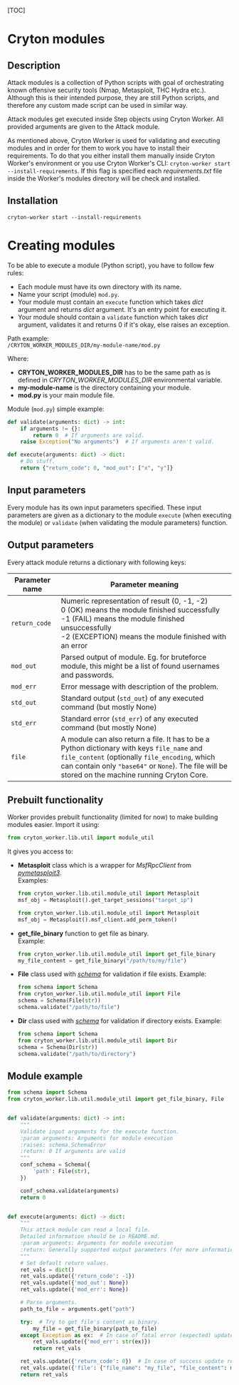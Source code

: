 

[TOC]

# Cryton modules

## Description

Attack modules is a collection of Python scripts with goal of orchestrating known offensive security tools (Nmap, Metasploit, THC Hydra etc.). Although this is their intended purpose, they are still Python scripts, and therefore any custom made script can be used in similar way.

Attack modules get executed inside Step objects using Cryton Worker. All provided arguments are given to the Attack module.

As mentioned above, Cryton Worker is used for validating and executing modules and in order for them to work you have to install their requirements. To do that you either install them manually inside Cryton Worker's environment or you use Cryton Worker's CLI: `cryton-worker start --install-requirements`. If this flag is specified each *requirements.txt* file inside the Worker's modules directory will be check and installed.

## Installation

```
cryton-worker start --install-requirements
```

# Creating modules

To be able to execute a module (Python script), you have to follow few rules:
- Each module must have its own directory with its name.
- Name your script (module) `mod.py`.
- Your module must contain an `execute` function which takes *dict* argument and returns *dict* argument. It's an entry point for executing it.
- Your module should contain a `validate` function which takes *dict* argument, validates it and returns 0 if it's okay, else raises an exception.

Path example:  
`/CRYTON_WORKER_MODULES_DIR/my-module-name/mod.py`

Where:  
- **CRYTON_WORKER_MODULES_DIR** has to be the same path as is defined in *CRYTON_WORKER_MODULES_DIR* environmental variable.
- **my-module-name** is the directory containing your module.
- **mod.py** is your main module file.

Module (`mod.py`) simple example:  
```python
def validate(arguments: dict) -> int:
    if arguments != {}:
        return 0  # If arguments are valid.
    raise Exception("No arguments")  # If arguments aren't valid.

def execute(arguments: dict) -> dict:
    # Do stuff.
    return {"return_code": 0, "mod_out": ["x", "y"]}

```

## Input parameters

Every module has its own input parameters specified. These input parameters are given as a dictionary to the 
module `execute` (when executing the module) or `validate` (when validating the module parameters) function. 

## Output parameters

Every attack module returns a dictionary with following keys:

| Parameter name | Parameter meaning                                            |
| -------------- | ------------------------------------------------------------ |
| `return_code`  | Numeric representation of result (0, -1, -2) <br />0 (OK) means the module finished successfully<br />-1 (FAIL) means the module finished unsuccessfully<br />-2 (EXCEPTION) means the module finished with an error |
| `mod_out`      | Parsed output of module. Eg. for bruteforce module, this might be a list of found usernames and passwords. |
| `mod_err`      | Error message with description of the problem. |
| `std_out`      | Standard output (```std_out```) of any executed command (but mostly None) |
| `std_err`      | Standard error (```std_err```) of any executed command (but mostly None) |
| `file`         | A module can also return a file. It has to be a Python dictionary with keys `file_name` and `file_content` (optionally `file_encoding`, which can contain only `"base64"` or `None`). The file will be stored on the machine running Cryton Core. |

## Prebuilt functionality
Worker provides prebuilt functionality (limited for now) to make building modules easier. Import it using:
```python
from cryton_worker.lib.util import module_util
```

It gives you access to:
- **Metasploit** class which is a wrapper for *MsfRpcClient* from *[pymetasploit3](https://pypi.org/project/pymetasploit3/)*.  
  Examples:
  ```python
  from cryton_worker.lib.util.module_util import Metasploit
  msf_obj = Metasploit().get_target_sessions("target_ip")
  ```
  ```python
  from cryton_worker.lib.util.module_util import Metasploit
  msf_obj = Metasploit().msf_client.add_perm_token()
  ```
- **get_file_binary** function to get file as binary.  
  Example:
  ```python
  from cryton_worker.lib.util.module_util import get_file_binary
  my_file_content = get_file_binary("/path/to/my/file")
  ```
- **File** class used with *[schema](https://pypi.org/project/schema/)* for validation if file exists.
  Example:
  ```python
  from schema import Schema
  from cryton_worker.lib.util.module_util import File
  schema = Schema(File(str))
  schema.validate("/path/to/file")
  ```
- **Dir** class used with *[schema](https://pypi.org/project/schema/)* for validation if directory exists.
  Example:
  
  ```python
  from schema import Schema
  from cryton_worker.lib.util.module_util import Dir
  schema = Schema(Dir(str))
  schema.validate("/path/to/directory")
  ```


## Module example
```python
from schema import Schema
from cryton_worker.lib.util.module_util import get_file_binary, File


def validate(arguments: dict) -> int:
    """
    Validate input arguments for the execute function.
    :param arguments: Arguments for module execution
    :raises: schema.SchemaError
    :return: 0 If arguments are valid
    """
    conf_schema = Schema({
        'path': File(str),
    })

    conf_schema.validate(arguments)
    return 0


def execute(arguments: dict) -> dict:
    """
    This attack module can read a local file.
    Detailed information should be in README.md.
    :param arguments: Arguments for module execution
    :return: Generally supported output parameters (for more information check Cryton Worker README.md)
    """
    # Set default return values.
    ret_vals = dict()
    ret_vals.update({'return_code': -1})
    ret_vals.update({'mod_out': None})
    ret_vals.update({'mod_err': None})

    # Parse arguments.
    path_to_file = arguments.get("path")

    try:  # Try to get file's content as binary.
        my_file = get_file_binary(path_to_file)
    except Exception as ex:  # In case of fatal error (expected) update mod_err.
        ret_vals.update({'mod_err': str(ex)})
        return ret_vals

    ret_vals.update({'return_code': 0})  # In case of success update return_code to '0' and send file to Cryton Core.
    ret_vals.update({'file': {"file_name": "my_file", "file_content": my_file}})
    return ret_vals

```

